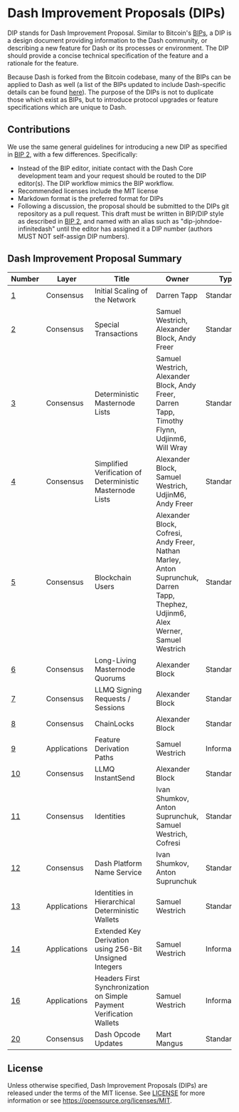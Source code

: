 # Dash Improvement Proposals (DIPs)

DIP stands for Dash Improvement Proposal. Similar to Bitcoin's [BIPs](https://github.com/bitcoin/bips/), a DIP is a design document providing information to the Dash community, or describing a new feature for Dash or its processes or environment. The DIP should provide a concise technical specification of the feature and a rationale for the feature.

Because Dash is forked from the Bitcoin codebase, many of the BIPs can be applied to Dash as well (a list of the BIPs updated to include Dash-specific details can be found [here](https://github.com/dashevo/bips)). The purpose of the DIPs is not to duplicate those which exist as BIPs, but to introduce protocol upgrades or feature specifications which are unique to Dash.


## Contributions

We use the same general guidelines for introducing a new DIP as specified in [BIP 2](https://github.com/bitcoin/bips/blob/master/bip-0002.mediawiki), with a few differences. Specifically:

* Instead of the BIP editor, initiate contact with the Dash Core development team and your request should be routed to the DIP editor(s). The DIP workflow mimics the BIP workflow.
* Recommended licenses include the MIT license
* Markdown format is the preferred format for DIPs
* Following a discussion, the proposal should be submitted to the DIPs git repository as a pull request. This draft must be written in BIP/DIP style as described in [BIP 2](https://github.com/bitcoin/bips/blob/master/bip-0002.mediawiki), and named with an alias such as "dip-johndoe-infinitedash" until the editor has assigned it a DIP number (authors MUST NOT self-assign DIP numbers).


## Dash Improvement Proposal Summary
Number | Layer | Title | Owner | Type | Status
--- | --- | --- | --- | --- | ---
[1](dip-0001.md) | Consensus | Initial Scaling of the Network | Darren Tapp | Standard | Final
[2](dip-0002.md) | Consensus | Special Transactions | Samuel Westrich, Alexander Block, Andy Freer | Standard | Final
[3](dip-0003.md) | Consensus | Deterministic Masternode Lists | Samuel Westrich, Alexander Block, Andy Freer, Darren Tapp, Timothy Flynn, Udjinm6, Will Wray | Standard | Final
[4](dip-0004.md) | Consensus | Simplified Verification of Deterministic Masternode Lists | Alexander Block, Samuel Westrich, UdjinM6, Andy Freer | Standard | Final
[5](dip-0005.md) | Consensus | Blockchain Users | Alexander Block, Cofresi, Andy Freer, Nathan Marley, Anton Suprunchuk, Darren Tapp, Thephez, Udjinm6, Alex Werner, Samuel Westrich | Standard | Withdrawn
[6](dip-0006.md) | Consensus | Long-Living Masternode Quorums | Alexander Block | Standard | Final
[7](dip-0007.md) | Consensus | LLMQ Signing Requests / Sessions | Alexander Block | Standard | Final
[8](dip-0008.md) | Consensus | ChainLocks | Alexander Block | Standard | Final
[9](dip-0009.md) | Applications | Feature Derivation Paths | Samuel Westrich | Informational | Proposed
[10](dip-0010.md) | Consensus | LLMQ InstantSend | Alexander Block | Standard | Final
[11](dip-0011.md) | Consensus | Identities | Ivan Shumkov, Anton Suprunchuk, Samuel Westrich, Cofresi | Standard | Proposed
[12](dip-0012.md) | Consensus | Dash Platform Name Service | Ivan Shumkov, Anton Suprunchuk | Standard | Proposed
[13](dip-0013.md) | Applications | Identities in Hierarchical Deterministic Wallets | Samuel Westrich | Standard | Proposed
[14](dip-0014.md) | Applications | Extended Key Derivation using 256-Bit Unsigned Integers | Samuel Westrich | Informational | Proposed
[16](dip-0016.md) | Applications | Headers First Synchronization on Simple Payment Verification Wallets | Samuel Westrich | Informational | Proposed
[20](dip-0020.md) | Consensus | Dash Opcode Updates | Mart Mangus | Standard | Proposed


## License

Unless otherwise specified, Dash Improvement Proposals (DIPs) are released under the terms of the MIT license. See [LICENSE](LICENSE) for more information or see https://opensource.org/licenses/MIT.
